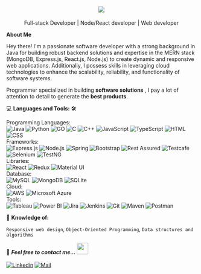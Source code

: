 <h1 align="center">
  <a href="https://git.io/typing-svg">
    <img src="https://readme-typing-svg.herokuapp.com/?lines=Hello,+There!+👋;This+is+Adwait+Changan...;Nice+to+meet+you!&center=true&size=25">
  </a>
</h1>

<p align='center'> Full-stack Developer | Node/React developer | Web developer</p>

**About Me**
<p align='left'>Hey there! I'm a passionate software developer with a strong background in Java for building robust backend solutions and expertise in the MERN stack (MongoDB, Express.js, React.js, Node.js) to create dynamic and responsive web applications. Additionally, I possess skills in leveraging cloud technologies to enhance the scalability, reliability, and functionality of software systems.</p>
Programmer specialized in building <strong>software solutions</strong> , I pay a lot of attention to detail to generate the <strong>best products</strong>. 
<p></p>

💻 **Languages and Tools:** 🛠️<br>

Programming Languages: <br>
![Java](https://img.shields.io/badge/-Java-black?style=flat-square&logo=java)
![Python](https://img.shields.io/badge/-Python-black?style=flat-square&logo=python)
![GO](https://img.shields.io/badge/-GO-black?style=flat-square&logo=go)
![C](https://img.shields.io/badge/-C-black?style=flat-square&logo=c)
![C++](https://img.shields.io/badge/-C++-black?style=flat-square&logo=c%2B%2B)
![JavaScript](https://img.shields.io/badge/-JavaScript-black?style=flat-square&logo=javascript)
![TypeScript](https://img.shields.io/badge/-TypeScript-black?style=flat-square&logo=typescript)
![HTML](https://img.shields.io/badge/-HTML-black?style=flat-square&logo=html5)
![CSS](https://img.shields.io/badge/-CSS-black?style=flat-square&logo=css3) <br>
Frameworks: <br>
![Express.js](https://img.shields.io/badge/-Express.js-black?style=flat-square&logo=express)
![Node.js](https://img.shields.io/badge/-Node.js-black?style=flat-square&logo=node.js)
![Spring](https://img.shields.io/badge/-Spring-black?style=flat-square&logo=spring)
![Bootstrap](https://img.shields.io/badge/-Bootstrap-black?style=flat-square&logo=bootstrap)
![Rest Assured](https://img.shields.io/badge/-Rest%20Assured-black?style=flat-square)
![Testcafe](https://img.shields.io/badge/-Testcafe-black?style=flat-square)
![Selenium](https://img.shields.io/badge/-Selenium-black?style=flat-square&logo=selenium)
![TestNG](https://img.shields.io/badge/-TestNG-black?style=flat-square) <br>
Libraries: <br>
![React](https://img.shields.io/badge/-React-black?style=flat-square&logo=react)
![Redux](https://img.shields.io/badge/-Redux-black?style=flat-square&logo=redux)
![Material UI](https://img.shields.io/badge/-Material%20UI-black?style=flat-square&logo=material-ui) <br>
Database: <br>
![MySQL](https://img.shields.io/badge/-MySQL-black?style=flat-square&logo=mysql)
![MongoDB](https://img.shields.io/badge/-MongoDB-black?style=flat-square&logo=mongodb)
![SQLite](https://img.shields.io/badge/-SQLite-black?style=flat-square&logo=sqlite) <br>
Cloud: <br>
![AWS](https://img.shields.io/badge/-AWS-black?style=flat-square&logo=amazon-aws)
![Microsoft Azure](https://img.shields.io/badge/-Microsoft%20Azure-black?style=flat-square&logo=microsoft-azure) <br>
Tools: <br>
![Tableau](https://img.shields.io/badge/-Tableau-black?style=flat-square&logo=tableau)
![Power BI](https://img.shields.io/badge/-Power%20BI-black?style=flat-square&logo=power-bi)
![Jira](https://img.shields.io/badge/-Jira-black?style=flat-square&logo=jira-software)
![Jenkins](https://img.shields.io/badge/-Jenkins-black?style=flat-square&logo=jenkins)
![Git](https://img.shields.io/badge/-Git-black?style=flat-square&logo=git)
![Maven](https://img.shields.io/badge/-Maven-black?style=flat-square&logo=apache-maven)
![Postman](https://img.shields.io/badge/-Postman-black?style=flat-square&logo=postman) <br>

🧐 **Knowledge of:**<br>

`Responsive web design`, `Object-Oriented Programming`, `Data structures and algorithms`

📝 ***Feel free to contact me...*** <img src="https://media.giphy.com/media/WUlplcMpOCEmTGBtBW/giphy.gif" width="30">
<br>
<br>
[![Linkedin](https://img.shields.io/badge/LinkedIn-Adwait%20Changan-blue?logo=Linkedin&logoColor=blue&labelColor=black)](https://www.linkedin.com/in/adwaitchangan/)
[![Mail](https://img.shields.io/badge/changan.a@northeastern.edu-blue?logo=Gmail&logoColor=blue&labelColor=black)](mailto:changan.a@northeastern.edu)
<br>
